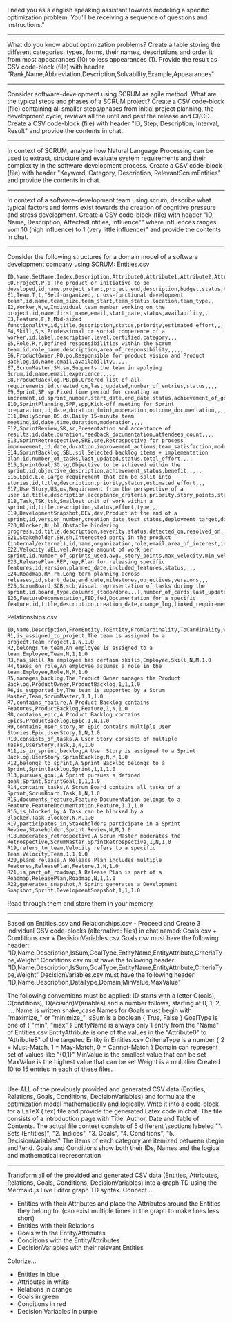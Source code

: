 I need you as a english speaking assistant towards modeling a specific optimization problem. 
You'll be receiving a sequence of questions and instructions."

---

What do you know about optimization problems? 
Create a table storing the different categories, types, forms, their names, descriptions and order it from most appearances (10) to less appearances (1). 
Provide the result as CSV code-block (file) with header "Rank,Name,Abbreviation,Description,Solvability,Example,Appearances"

---

Consider software-development using SCRUM as agile method.
What are the typical steps and phases of a SCRUM project? Create a CSV code-block (file) containing all smaller steps/phases from initial project planning, the development cycle, reviews all the until and past the release and CI/CD. 
Create a CSV code-block (file) with header "ID, Step, Description, Interval, Result" and provide the contents in chat.

---

In context of SCRUM, analyze how Natural Language Processing can be used to extract, structure and evaluate system requirements and their complexity in the software development process. 
Create a CSV code-block (file) with header "Keyword, Category, Description, RelevantScrumEntities" and provide the contents in chat.

---

In context of a software-development team using scrum, describe what typical factors and forms exist towards the creation of cognitive pressure and stress development.
Create a CSV code-block (file) with header "ID, Name, Description, AffectedEntities, Influence"" where Influences ranges vom 10 (high influence) to 1 (very little influence)" and provide the contents in chat.

---

Consider the following structures for a domain model of a software development company using SCRUM:
Entities.csv
```csv
ID,Name,SetName,Index,Description,Attribute0,Attribute1,Attribute2,Attribute3,Attribute4,Attribute5,Attribute6,Attribute7,Attribute8
E0,Project,P,p,The product or initiative to be developed,id,name,project_start,project_end,description,budget,status,target_audience,priority
E1,Team,T,t,"Self-organized, cross-functional development team",id,name,team_size,team_start,team_status,location,team_type,,
E2,Worker,W,w,Individual team member working on the project,id,name,first_name,email,start_date,status,availability,,
E3,Feature,F,f,Mid-sized functionality,id,title,description,status,priority,estimated_effort,,,
E4,Skill,S,s,Professional or social competence of a worker,id,label,description,level,certified,category,,,
E5,Role,R,r,Defined responsibilities within the Scrum team,id,role_name,description,area_of_responsibility,,,,,
E6,ProductOwner,PO,po,Responsible for product vision and Product Backlog,id,name,email,availability,,,,,
E7,ScrumMaster,SM,sm,Supports the team in applying Scrum,id,name,email,experience,,,,,
E8,ProductBacklog,PB,pb,Ordered list of all requirements,id,created_on,last_updated,number_of_entries,status,,,,
E9,Sprint,SP,sp,Fixed time period for creating an increment,id,sprint_number,start_date,end_date,status,achievement_of_goal,,,
E10,SprintPlanning,SPP,spp,Kick-off meeting for Sprint preparation,id,date,duration_(min),moderation,outcome_documentation,,,,
E11,DailyScrum,DS,ds,Daily 15-minute team meeting,id,date,time,duration,moderation,,,,
E12,SprintReview,SR,sr,Presentation and acceptance of results,id,date,duration,feedback_documentation,attendees_count,,,,
E13,SprintRetrospective,SRE,sre,Retrospective for process improvement,id,date,duration,improvement_actions,team_satisfaction,moderation,,,
E14,SprintBacklog,SBL,sbl,Selected backlog items + implementation plan,id,number_of_tasks,last_updated,status,total_effort,,,,
E15,SprintGoal,SG,sg,Objective to be achieved within the sprint,id,objective_description,achievement_status,benefit,,,,,
E16,Epic,E,e,Large requirement that can be split into stories,id,title,description,priority,status,estimated_effort,,,
E17,UserStory,US,us,Requirement from the perspective of a user,id,title,description,acceptance_criteria,priority,story_points,status,,
E18,Task,TSK,tsk,Smallest unit of work within a sprint,id,title,description,status,effort,type,,,
E19,DevelopmentSnapshot,DEV,dev,Product at the end of a sprint,id,version_number,creation_date,test_status,deployment_target,documentation,,,
E20,Blocker,BL,bl,Obstacle hindering progress,id,title,description,severity,status,detected_on,resolved_on,,
E21,Stakeholder,SH,sh,Interested party in the product (internal/external),id,name,organization,role,email,area_of_interest,influence_level,relevance_to_feature,
E22,Velocity,VEL,vel,Average amount of work per sprint,id,number_of_sprints_used,avg._story_points,max_velocity,min_velocity,trend,,,
E23,ReleasePlan,REP,rep,Plan for releasing specific features,id,version,planned_date,included_features,status,,,,
E24,Roadmap,RM,rm,Long-term planning across releases,id,start_date,end_date,milestones,objectives,versions,,,
E25,ScrumBoard,SCB,scb,Visual representation of tasks during the sprint,id,board_type,columns_(todo/done...),number_of_cards,last_updated,,,,
E26,FeatureDocumentation,FED,fed,Documentation for a specific feature,id,title,description,creation_date,change_log,linked_requirements,author,,
```
Relationships.csv
```csv
ID,Name,Description,FromEntity,ToEntity,FromCardinality,ToCardinality,Weight
R1,is_assigned_to_project,The team is assigned to a project,Team,Project,1,N,1.0
R2,belongs_to_team,An employee is assigned to a team,Employee,Team,N,1,1.0
R3,has_skill,An employee has certain skills,Employee,Skill,N,M,1.0
R4,takes_on_role,An employee assumes a role in the team,Employee,Role,N,M,1.0
R5,manages_backlog,The Product Owner manages the Product Backlog,ProductOwner,ProductBacklog,1,1,1.0
R6,is_supported_by,The team is supported by a Scrum Master,Team,ScrumMaster,1,1,1.0
R7,contains_feature,A Product Backlog contains Features,ProductBacklog,Feature,1,N,1.0
R8,contains_epic,A Product Backlog contains Epics,ProductBacklog,Epic,1,N,1.0
R9,contains_user_story,An Epic contains multiple User Stories,Epic,UserStory,1,N,1.0
R10,consists_of_tasks,A User Story consists of multiple Tasks,UserStory,Task,1,N,1.0
R11,is_in_sprint_backlog,A User Story is assigned to a Sprint Backlog,UserStory,SprintBacklog,N,M,1.0
R12,belongs_to_sprint,A Sprint Backlog belongs to a Sprint,SprintBacklog,Sprint,1,1,1.0
R13,pursues_goal,A Sprint pursues a defined goal,Sprint,SprintGoal,1,1,1.0
R14,contains_tasks,A Scrum Board contains all tasks of a Sprint,ScrumBoard,Task,1,N,1.0
R15,documents_feature,Feature Documentation belongs to a Feature,FeatureDocumentation,Feature,1,1,1.0
R16,is_blocked_by,A Task can be blocked by a Blocker,Task,Blocker,N,M,1.0
R17,participates_in,Stakeholders participate in a Sprint Review,Stakeholder,Sprint Review,N,M,1.0
R18,moderates_retrospective,A Scrum Master moderates the Retrospective,ScrumMaster,SprintRetrospective,1,N,1.0
R19,refers_to_team,Velocity refers to a specific Team,Velocity,Team,1,1,1.0
R20,plans_release,A Release Plan includes multiple Features,ReleasePlan,Feature,1,N,1.0
R21,is_part_of_roadmap,A Release Plan is part of a Roadmap,ReleasePlan,Roadmap,N,1,1.0
R22,generates_snapshot,A Sprint generates a Development Snapshot,Sprint,DevelopmentSnapshot,1,1,1.0
```
Read through them and store them in your memory

---

Based on Entities.csv and Relationships.csv - Proceed and Create 3 individual CSV code-blocks (alternative: files) in chat named: Goals.csv + Conditions.csv + DecisionVariables.csv
Goals.csv must have the following header: "ID,Name,Description,IsSum,GoalType,EntityName,EntityAttribute,CriteriaType,Weight"
Conditions.csv must have the following header: "ID,Name,Description,IsSum,GoalType,EntityName,EntityAttribute,CriteriaType,Weight"
DecisionVariables.csv must have the following header: "ID,Name,Description,DataType,Domain,MinValue,MaxValue"

The following conventions must be applied:
ID starts with a letter G(oals), C(onditions), D(ecision)V(ariables) and a number follows, starting at 0, 1, 2, ....
Name is written snake_case
Names for Goals must begin with "maximize_" or "minimize_"
IsSum is a boolean { True, False }
GoalType is one of { "min", "max" }
EntityName is always only 1 entry from the "Name" of Entities.csv
EntityAttribute is one of the values in the "Attribute0" to "Attribute8" of the targeted Entity in Entities.csv
CriteriaType is a number { 2 = Must-Match, 1 = May-Match, 0 = Cannot-Match }
Domain can represent set of values like "{0,1}"
MinValue is the smallest value that can be set
MaxValue is the highest value that can be set
Weight is a mulptlier
Created 10 to 15 entries in each of these files.

---

Use ALL of the previously provided and generated CSV data (Entities, Relations, Goals, Conditions, DecisionVariables) and formulate the optimization model mathematically and logically. 
Write it into a code-block for a LaTeX (.tex) file and provide the generated Latex code in chat.
The file consists of a introduction page with Title, Author, Date and Table of Contents.
The actual file contest consists of 5 different \sections labeled "1. Sets (Entities)", "2. Indices", "3. Goals", "4. Conditions", "5. DecisionVariables"
The items of each category are itemized between \begin and \end.
Goals and Conditions show both their IDs, Names and the logical and mathematical representation

---

Transform all of the provided and generated CSV data (Entities, Attributes, Relations, Goals, Conditions, DecisionVariables) into a graph TD using the Mermaid.js Live Editor graph TD syntax.
Connect...
- Entities with their Attributes and place the Attributes around the Entities they belong to. (can exist multiple times in the graph to make lines less short)
- Entities with their Relations
- Goals with the Entity/Attributes
- Conditions with the Entity/Attributes
- DecisionVariables with their relevant Entities

Colorize...
- Entities in blue
- Attributes in white
- Relations in orange
- Goals in green
- Conditions in red
- Decision Variables in purple
